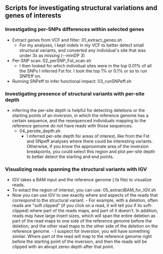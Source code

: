 ## Scripts for investigating structural variations and genes of interests 

### Investigating per-SNPs differences within selected genes 
 - Extract genes from VCF and filter: 01_extract_genes.sh
      - For my analyses, I kept indels in my VCF to better detect small structural variants, and converted any individual's site that was under 3x as missing (--minDP 3)
 - Per-SNP scan: 02_perSNP_Fst_scan.sh
      - I then looked for which individual sites were in the top 0.01% of all the SNPs I inferred Fst for. I took the top 1% or 0.1% or so to run SNPEff on.
 - Running SNPeff to infer functional impact: 03_runSNPeff.sh

### Investigating presence of structural variants with per-site depth 

- inferring the per-site depth is helpful for detecting deletions or the starting points of an inversion, in which the reference genome has a certain sequence, and the resequenced individuals mapping to the reference genome do not have reads with those sequences.
   - 04_persite_depth.sh
     - I inferred per-site depth for areas of interest, like from the Fst and SNpeff analyses where there could be interesting variants. Otherwise, if you know the approximate area of the inversion breakpoints, you could select this region and plot per-site depth to better detect the starting and end points. 
     
### Visualizing reads spanning the structural variants with IGV
   - IGV takes a BAM input and the reference genome (.fa file) to visualize reads.
   - To extact the region of interest, you can use: 05_extractBAM_for_IGV.sh
   - Now you can use IGV to see exactly where and aspects of the reads that correspond to the structural variant.
          - For example, with a deletion, often reads are "soft clipped" (if you click on a read, it will tell you if its soft-clipped) where part of the reads maps, and part of it doesn't. In addition, reads may have large insert sizes, which will span the entire deletion as part of the read maps to one side of the reference genome before the deletion, and the other read maps to the other side of the deletion on the reference genome.
          - I suspect for inversion, you will have something similar. Where part of the read will map to the reference genome right before the starting point of the inversion, and then the reads will be clipped with an abrupt zereo depth after that point. 
